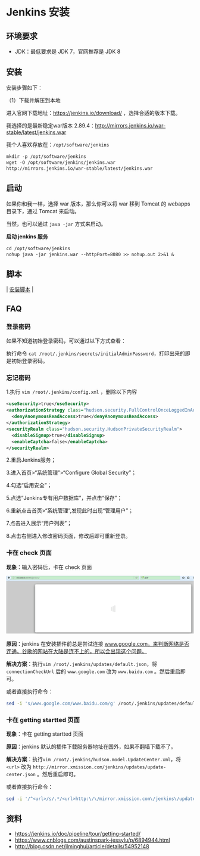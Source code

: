 # Jenkins 安装

## 环境要求

* JDK：最低要求是 JDK 7，官网推荐是 JDK 8

## 安装

安装步骤如下：

（1）下载并解压到本地

进入官网下载地址：https://jenkins.io/download/ ，选择合适的版本下载。

我选择的是最新稳定war版本 2.89.4：http://mirrors.jenkins.io/war-stable/latest/jenkins.war

我个人喜欢存放在：`/opt/software/jenkins`

```
mkdir -p /opt/software/jenkins
wget -O /opt/software/jenkins/jenkins.war http://mirrors.jenkins.io/war-stable/latest/jenkins.war
```

## 启动

如果你和我一样，选择 war 版本，那么你可以将 war 移到 Tomcat 的 webapps 目录下，通过 Tomcat 来启动。

当然，也可以通过 `java -jar` 方式来启动。

**启动 jenkins 服务**

```
cd /opt/software/jenkins
nohup java -jar jenkins.war --httpPort=8080 >> nohup.out 2>&1 &
```

## 脚本

| [安装脚本](https://github.com/dunwu/linux/tree/master/codes/deploy/tool/jenkins) |

## FAQ

### 登录密码

如果不知道初始登录密码，可以通过以下方式查看：

执行命令 `cat /root/.jenkins/secrets/initialAdminPassword`，打印出来的即是初始登录密码。

### 忘记密码

1.执行 `vim /root/.jenkins/config.xml` ，删除以下内容

```xml
<useSecurity>true</useSecurity>
<authorizationStrategy class="hudson.security.FullControlOnceLoggedInAuthorizationStrategy">
  <denyAnonymousReadAccess>true</denyAnonymousReadAccess>
</authorizationStrategy>
<securityRealm class="hudson.security.HudsonPrivateSecurityRealm">
  <disableSignup>true</disableSignup>
  <enableCaptcha>false</enableCaptcha>
</securityRealm>
```

2.重启Jenkins服务；

3.进入首页>“系统管理”>“Configure Global Security”；

4.勾选“启用安全”；

5.点选“Jenkins专有用户数据库”，并点击“保存”；

6.重新点击首页>“系统管理”,发现此时出现“管理用户”；

7.点击进入展示“用户列表”；

8.点击右侧进入修改密码页面，修改后即可重新登录。

### 卡在 check 页面

**现象**：输入密码后，卡在 check 页面

![jenkins-checking.png](../jenkins-checking.png)

**原因**：jenkins 在安装插件前总是尝试连接 www.google.com，来判断网络是否连通。谷歌的网站在大陆是连不上的，所以会出现这个问题。

**解决方案**：执行`vim /root/.jenkins/updates/default.json`，将 `connectionCheckUrl` 后的 `www.google.com` 改为 `www.baidu.com` 。然后重启即可。

或者直接执行命令：

```sh
sed -i 's/www.google.com/www.baidu.com/g' /root/.jenkins/updates/default.json
```

### 卡在 getting startted 页面

**现象**：卡在 getting startted 页面

**原因**：jenkins 默认的插件下载服务器地址在国外，如果不翻墙下载不了。

**解决方案**：执行`vim /root/.jenkins/hudson.model.UpdateCenter.xml`，将 `<url>` 改为 `http://mirror.xmission.com/jenkins/updates/update-center.json` 。然后重启即可。

或者直接执行命令：

```sh
sed -i '/^<url>/s/.*/<url>http:\/\/mirror.xmission.com\/jenkins\/updates\/update-center.json<\/url>/g' /root/.jenkins/hudson.model.UpdateCenter.xml
```

## 资料

* https://jenkins.io/doc/pipeline/tour/getting-started/
* https://www.cnblogs.com/austinspark-jessylu/p/6894944.html
* http://blog.csdn.net/jlminghui/article/details/54952148
